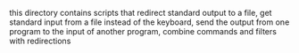 this directory contains scripts that redirect standard output to a file, get standard input from a file instead of the keyboard, send the output from one program to the input of another program, combine commands and filters with redirections
